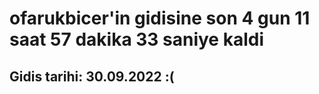 # ofarukbicer'in gidisine son 4 gun 11 saat 57 dakika 33 saniye kaldi

## Gidis tarihi: 30.09.2022 :(
